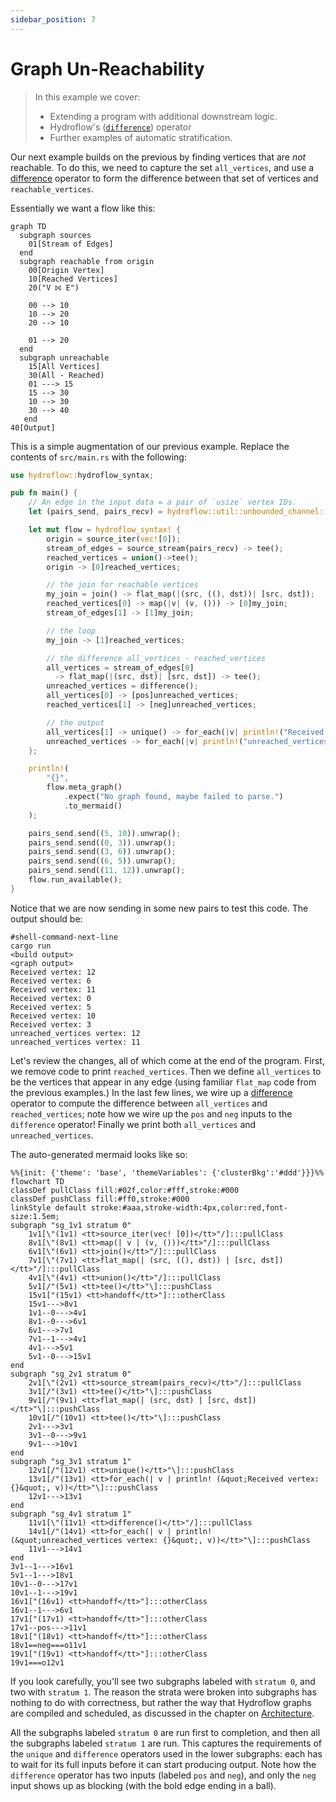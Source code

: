 ```yaml
---
sidebar_position: 7
---
```


# Graph Un-Reachability
> In this example we cover:
> * Extending a program with additional downstream logic.
> * Hydroflow's ([`difference`](../syntax/surface_ops.gen.md#difference)) operator
> * Further examples of automatic stratification.

Our next example builds on the previous by finding vertices that are _not_ reachable. To do this, we need to capture the set `all_vertices`, and use a [difference](../syntax/surface_ops.gen.md#difference) operator to form the difference between that set of vertices and `reachable_vertices`.

Essentially we want a flow like this:
```mermaid
graph TD
  subgraph sources
    01[Stream of Edges]
  end
  subgraph reachable from origin
    00[Origin Vertex]
    10[Reached Vertices]
    20("V ⨝ E")

    00 --> 10
    10 --> 20
    20 --> 10

    01 --> 20
  end
  subgraph unreachable
    15[All Vertices]
    30(All - Reached)
    01 ---> 15
    15 --> 30
    10 --> 30
    30 --> 40
   end
40[Output]
```

This is a simple augmentation of our previous example. Replace the contents of `src/main.rs` with the following:

```rust
use hydroflow::hydroflow_syntax;

pub fn main() {
    // An edge in the input data = a pair of `usize` vertex IDs.
    let (pairs_send, pairs_recv) = hydroflow::util::unbounded_channel::<(usize, usize)>();

    let mut flow = hydroflow_syntax! {
        origin = source_iter(vec![0]);
        stream_of_edges = source_stream(pairs_recv) -> tee();
        reached_vertices = union()->tee();
        origin -> [0]reached_vertices;

        // the join for reachable vertices
        my_join = join() -> flat_map(|(src, ((), dst))| [src, dst]);
        reached_vertices[0] -> map(|v| (v, ())) -> [0]my_join;
        stream_of_edges[1] -> [1]my_join;

        // the loop
        my_join -> [1]reached_vertices;

        // the difference all_vertices - reached_vertices
        all_vertices = stream_of_edges[0]
          -> flat_map(|(src, dst)| [src, dst]) -> tee();
        unreached_vertices = difference();
        all_vertices[0] -> [pos]unreached_vertices;
        reached_vertices[1] -> [neg]unreached_vertices;

        // the output
        all_vertices[1] -> unique() -> for_each(|v| println!("Received vertex: {}", v));
        unreached_vertices -> for_each(|v| println!("unreached_vertices vertex: {}", v));
    };

    println!(
        "{}",
        flow.meta_graph()
            .expect("No graph found, maybe failed to parse.")
            .to_mermaid()
    );

    pairs_send.send((5, 10)).unwrap();
    pairs_send.send((0, 3)).unwrap();
    pairs_send.send((3, 6)).unwrap();
    pairs_send.send((6, 5)).unwrap();
    pairs_send.send((11, 12)).unwrap();
    flow.run_available();
}
```
Notice that we are now sending in some new pairs to test this code. The output should be:
```console
#shell-command-next-line
cargo run
<build output>
<graph output>
Received vertex: 12
Received vertex: 6
Received vertex: 11
Received vertex: 0
Received vertex: 5
Received vertex: 10
Received vertex: 3
unreached_vertices vertex: 12
unreached_vertices vertex: 11
```

Let's review the changes, all of which come at the end of the program. First, 
we remove code to print `reached_vertices`. Then we define `all_vertices` to be
the vertices that appear in any edge (using familiar `flat_map` code from the previous 
examples.) In the last few lines, we wire up a 
[difference](../syntax/surface_ops.gen.md#difference) operator
to compute the difference between `all_vertices` and `reached_vertices`; note 
how we wire up the `pos` and `neg` inputs to the `difference` operator! 
Finally we print both `all_vertices` and `unreached_vertices`.

The auto-generated mermaid looks like so:
```mermaid
%%{init: {'theme': 'base', 'themeVariables': {'clusterBkg':'#ddd'}}}%%
flowchart TD
classDef pullClass fill:#02f,color:#fff,stroke:#000
classDef pushClass fill:#ff0,stroke:#000
linkStyle default stroke:#aaa,stroke-width:4px,color:red,font-size:1.5em;
subgraph "sg_1v1 stratum 0"
    1v1[\"(1v1) <tt>source_iter(vec! [0])</tt>"/]:::pullClass
    8v1[\"(8v1) <tt>map(| v | (v, ()))</tt>"/]:::pullClass
    6v1[\"(6v1) <tt>join()</tt>"/]:::pullClass
    7v1[\"(7v1) <tt>flat_map(| (src, ((), dst)) | [src, dst])</tt>"/]:::pullClass
    4v1[\"(4v1) <tt>union()</tt>"/]:::pullClass
    5v1[/"(5v1) <tt>tee()</tt>"\]:::pushClass
    15v1["(15v1) <tt>handoff</tt>"]:::otherClass
    15v1--->8v1
    1v1--0--->4v1
    8v1--0--->6v1
    6v1--->7v1
    7v1--1--->4v1
    4v1--->5v1
    5v1--0--->15v1
end
subgraph "sg_2v1 stratum 0"
    2v1[\"(2v1) <tt>source_stream(pairs_recv)</tt>"/]:::pullClass
    3v1[/"(3v1) <tt>tee()</tt>"\]:::pushClass
    9v1[/"(9v1) <tt>flat_map(| (src, dst) | [src, dst])</tt>"\]:::pushClass
    10v1[/"(10v1) <tt>tee()</tt>"\]:::pushClass
    2v1--->3v1
    3v1--0--->9v1
    9v1--->10v1
end
subgraph "sg_3v1 stratum 1"
    12v1[/"(12v1) <tt>unique()</tt>"\]:::pushClass
    13v1[/"(13v1) <tt>for_each(| v | println! (&quot;Received vertex: {}&quot;, v))</tt>"\]:::pushClass
    12v1--->13v1
end
subgraph "sg_4v1 stratum 1"
    11v1[\"(11v1) <tt>difference()</tt>"/]:::pullClass
    14v1[/"(14v1) <tt>for_each(| v | println! (&quot;unreached_vertices vertex: {}&quot;, v))</tt>"\]:::pushClass
    11v1--->14v1
end
3v1--1--->16v1
5v1--1--->18v1
10v1--0--->17v1
10v1--1--->19v1
16v1["(16v1) <tt>handoff</tt>"]:::otherClass
16v1--1--->6v1
17v1["(17v1) <tt>handoff</tt>"]:::otherClass
17v1--pos--->11v1
18v1["(18v1) <tt>handoff</tt>"]:::otherClass
18v1==neg===o11v1
19v1["(19v1) <tt>handoff</tt>"]:::otherClass
19v1===o12v1
```
If you look carefully, you'll see two subgraphs labeled with `stratum 0`, and two with
`stratum 1`. The reason the strata were broken into subgraphs has nothing to do with
correctness, but rather the way that Hydroflow graphs are compiled and scheduled, as 
discussed in the chapter on [Architecture](../architecture/index.md).

All the subgraphs labeled `stratum 0` are run first to completion, 
and then all the subgraphs labeled `stratum 1` are run. This captures the requirements of the `unique` and `difference` operators used in the lower subgraphs: each has to wait for its full inputs before it can start producing output. Note
how the `difference` operator has two inputs (labeled `pos` and `neg`), and only the `neg` input shows up as blocking (with the bold edge ending in a ball).
